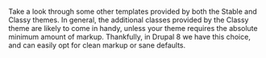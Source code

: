 Take a look through some other templates provided by both the Stable and Classy themes. In general, the additional classes provided by the Classy theme are likely to come in handy, unless your theme requires the absolute minimum amount of markup. Thankfully, in Drupal 8 we have this choice, and can easily opt for clean markup or sane defaults.

